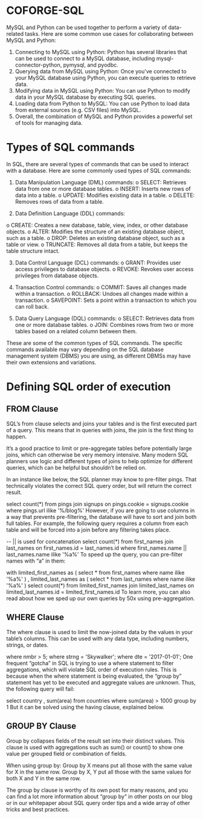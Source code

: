 # COFORGE-SQL

MySQL and Python can be used together to perform a variety of data-related tasks. Here are some common use cases for collaborating between MySQL and Python:

1. Connecting to MySQL using Python: Python has several libraries that can be used to connect to a MySQL database, including mysql-connector-python, pymysql, and pyodbc.
2. Querying data from MySQL using Python: Once you've connected to your MySQL database using Python, you can execute queries to retrieve data.
3. Modifying data in MySQL using Python: You can use Python to modify data in your MySQL database by executing SQL queries.
4. Loading data from Python to MySQL: You can use Python to load data from external sources (e.g. CSV files) into MySQL.
5. Overall, the combination of MySQL and Python provides a powerful set of tools for managing data.


# Types of SQL commands

In SQL, there are several types of commands that can be used to interact with a database. Here are some commonly used types of SQL commands:
1.	Data Manipulation Language (DML) commands:
o	SELECT: Retrieves data from one or more database tables.
o	INSERT: Inserts new rows of data into a table.
o	UPDATE: Modifies existing data in a table.
o	DELETE: Removes rows of data from a table.



2.	Data Definition Language (DDL) commands:

o	CREATE: Creates a new database, table, view, index, or other database objects.
o	ALTER: Modifies the structure of an existing database object, such as a table.
o	DROP: Deletes an existing database object, such as a table or view.
o	TRUNCATE: Removes all data from a table, but keeps the table structure intact.

3.	Data Control Language (DCL) commands:
o	GRANT: Provides user access privileges to database objects.
o	REVOKE: Revokes user access privileges from database objects.

4.	Transaction Control commands:
o	COMMIT: Saves all changes made within a transaction.
o	ROLLBACK: Undoes all changes made within a transaction.
o	SAVEPOINT: Sets a point within a transaction to which you can roll back.

5.	Data Query Language (DQL) commands:
o	SELECT: Retrieves data from one or more database tables.
o	JOIN: Combines rows from two or more tables based on a related column between them.

These are some of the common types of SQL commands. The specific commands available may vary depending on the SQL database management system (DBMS) you are using, as different DBMSs may have their own extensions and variations. 



# Defining SQL order of execution

## FROM Clause
SQL’s from clause selects and joins your tables and is the first executed part of a query. This means that in queries with joins, the join is the first thing to happen. 

It’s a good practice to limit or pre-aggregate tables before potentially large joins, which can otherwise be very memory intensive. Many modern SQL planners use logic and different types of joins to help optimize for different queries, which can be helpful but shouldn’t be relied on. 

In an instance like below, the SQL planner may know to pre-filter pings. That technically violates the correct SQL query order, but will return the correct result.

select
 count(*)
from
 pings
join
 signups
on
 pings.cookie = signups.cookie
where
 pings.url ilike '%/blog%'
However, if you are going to use columns in a way that prevents pre-filtering, the database will have to sort and join both full tables. For example, the following query requires a column from each table and will be forced into a join before any filtering takes place.

-- || is used for concatenation
select
 count(*)
from
 first_names
join last_names
 on first_names.id = last_names.id
where
 first_names.name || last_names.name ilike '%a%'
To speed up the query, you can pre-filter names with “a” in them:

with limited_first_names as (
 select
   *
 from
   first_names
 where
   name ilike '%a%'
)
, limited_last_names as (
  select
    *
  from
    last_names
  where
     name ilike '%a%'
)
select
 count(*)
from
 limited_first_names
join
 limited_last_names
on
 limited_last_names.id = limited_first_names.id
To learn more, you can also read about how we sped up our own queries by 50x using pre-aggregation.

 ## WHERE Clause
The where clause is used to limit the now-joined data by the values in your table’s columns. This can be used with any data type, including numbers, strings, or dates.

where nmbr > 5;
where strng = 'Skywalker';
where dte = '2017-01-01';
One frequent “gotcha” in SQL is trying to use a where statement to filter aggregations, which will violate SQL order of execution rules. This is because when the where statement is being evaluated, the “group by” statement has yet to be executed and aggregate values are unknown. Thus, the following query will fail:

select
 country
, sum(area)
from
 countries
where
 sum(area) > 1000
group by
 1
But it can be solved using the having clause, explained below.

## GROUP BY Clause

Group by collapses fields of the result set into their distinct values. This clause is used with aggregations such as sum() or count() to show one value per grouped field or combination of fields. 

When using group by: Group by X means put all those with the same value for X in the same row. Group by X, Y put all those with the same values for both X and Y in the same row.

The group by clause is worthy of its own post for many reasons, and you can find a lot more information about “group by” in other posts on our blog or in our whitepaper about SQL query order tips and a wide array of other tricks and best practices.

